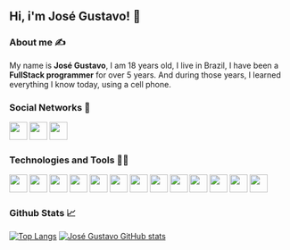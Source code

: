 ## Hi, i'm José Gustavo! 👋

### About me ✍
My name is **José Gustavo**, I am 18 years old, I live in Brazil, I have been a **FullStack programmer** for over 5 years.
And during those years, I learned everything I know today, using a cell phone.

### Social Networks 💬
<p>
  <a href="https://github.com/josegustavoo" alt="Github" title="Github"><img src="https://cdn.statically.io/gh/feathericons/feather/a718a7e9/icons/github.svg" width="32" height="32" /></a>
  <a href="https://www.instagram.com/jose_gustaavo/" alt="Instagram" title="Instagram"><img src="https://cdn.statically.io/gh/feathericons/feather/a718a7e9/icons/instagram.svg" width="32" height="32" /></a>
  <a href="https://www.linkedin.com/in/josegustavoo" alt="Linkedin" title="Linkedin"><img src="https://cdn.statically.io/gh/feathericons/feather/a718a7e9/icons/linkedin.svg" width="32" height="32" /></a>
</p>

### Technologies and Tools 👨‍💻
<p>
  <img src="https://cdn.statically.io/gh/devicons/devicon/c7d326b6/icons/html5/html5-original.svg" width="32" height="32" />
  <img src="https://cdn.statically.io/gh/devicons/devicon/c7d326b6/icons/css3/css3-original.svg" width="32" height="32" />
  <img src="https://cdn.statically.io/gh/devicons/devicon/c7d326b6/icons/javascript/javascript-original.svg" width="32" height="32" />
  <img src="https://cdn.statically.io/gh/devicons/devicon/c7d326b6/icons/php/php-original.svg" width="32" height="32" />
  <img src="https://cdn.statically.io/gh/devicons/devicon/c7d326b6/icons/nodejs/nodejs-original.svg" width="32" height="32" />
  <img src="https://cdn.statically.io/gh/devicons/devicon/c7d326b6/icons/mysql/mysql-original.svg" width="32" height="32" />
  <img src="https://cdn.statically.io/gh/devicons/devicon/c7d326b6/icons/mongodb/mongodb-original.svg" width="32" height="32" />
  <img src="https://cdn.statically.io/gh/devicons/devicon/c7d326b6/icons/react/react-original.svg" width="32" height="32" />
  <img src="https://cdn.statically.io/gh/devicons/devicon/c7d326b6/icons/nextjs/nextjs-original.svg" width="32" height="32" />
  <img src="https://cdn.statically.io/gh/devicons/devicon/c7d326b6/icons/express/express-original.svg" width="32" height="32" />
  <img src="https://cdn.statically.io/gh/devicons/devicon/c7d326b6/icons/npm/npm-original-wordmark.svg" width="32" height="32" />
  <img src="https://cdn.statically.io/gh/devicons/devicon/c7d326b6/icons/yarn/yarn-original.svg" width="32" height="32" />
  <img src="https://cdn.statically.io/gh/devicons/devicon/c7d326b6/icons/typescript/typescript-original.svg" width="32" height="32" />
</p>


### Github Stats 📈
[![Top Langs](https://github-readme-stats.vercel.app/api/top-langs/?username=josegustavoo&theme=dracula)](https://github.com/anuraghazra/github-readme-stats)
[![José Gustavo GitHub stats](https://github-readme-stats.vercel.app/api?username=josegustavoo&show_icons=true&theme=dracula&include_all_commits=true&count_private=true)](https://github.com/anuraghazra/github-readme-stats)

